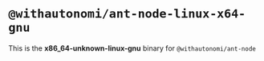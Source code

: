 # `@withautonomi/ant-node-linux-x64-gnu`

This is the **x86_64-unknown-linux-gnu** binary for `@withautonomi/ant-node`
